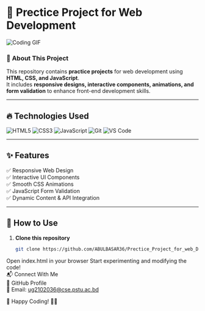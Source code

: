 # 🚀 Prectice Project for Web Development  

![Coding GIF](https://media.giphy.com/media/qgQUggAC3Pfv687qPC/giphy.gif)  

### 🎯 **About This Project**
This repository contains **practice projects** for web development using **HTML, CSS, and JavaScript**.  
It includes **responsive designs, interactive components, animations, and form validation** to enhance front-end development skills.

---

## 🔥 **Technologies Used**
![HTML5](https://img.shields.io/badge/HTML5-E34F26?style=for-the-badge&logo=html5&logoColor=white)
![CSS3](https://img.shields.io/badge/CSS3-1572B6?style=for-the-badge&logo=css3&logoColor=white)
![JavaScript](https://img.shields.io/badge/JavaScript-F7DF1E?style=for-the-badge&logo=javascript&logoColor=black)
![Git](https://img.shields.io/badge/Git-F05032?style=for-the-badge&logo=git&logoColor=white)
![VS Code](https://img.shields.io/badge/VS_Code-0078D7?style=for-the-badge&logo=visual-studio-code&logoColor=white)

---
## ✨ **Features**
✅ Responsive Web Design  
✅ Interactive UI Components  
✅ Smooth CSS Animations  
✅ JavaScript Form Validation  
✅ Dynamic Content & API Integration  

---

## 🚀 **How to Use**
1. **Clone this repository**  
   ```sh
   git clone https://github.com/ABULBASAR36/Prectice_Project_for_web_Development.git
Open index.html in your browser
Start experimenting and modifying the code!
<br>
📬 Connect With Me
<br>
💼 GitHub Profile
<br>
📧 Email: ug2102036@cse.pstu.ac.bd

🔹 Happy Coding! 🚀✨
